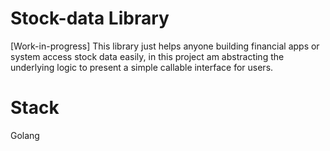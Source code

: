 # Stock-data Library
[Work-in-progress] This library just helps anyone building financial apps or system access stock data easily, in this project am abstracting the underlying logic to present a simple callable interface for users.

# Stack
Golang 